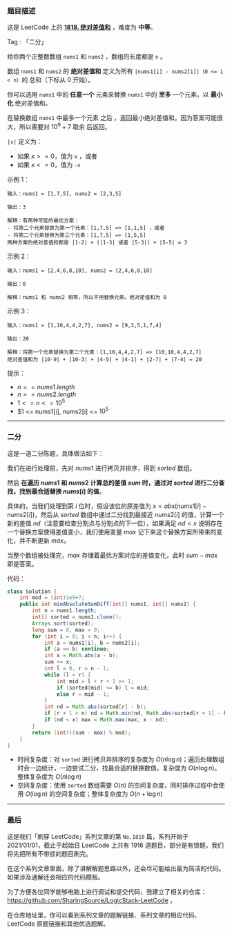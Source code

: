 ### 题目描述

这是 LeetCode 上的 **[1818. 绝对差值和](https://leetcode-cn.com/problems/minimum-absolute-sum-difference/solution/gong-shui-san-xie-tong-guo-er-fen-zhao-z-vrmq/)** ，难度为 **中等**。

Tag : 「二分」



给你两个正整数数组 `nums1` 和 `nums2` ，数组的长度都是 `n` 。

数组 `nums1` 和 `nums2` 的 **绝对差值和** 定义为所有 `|nums1[i] - nums2[i]|（0 <= i < n）`的 总和（下标从 $0$ 开始）。

你可以选用 `nums1` 中的 **任意一个** 元素来替换 `nums1` 中的 **至多** 一个元素，以 **最小化** 绝对差值和。

在替换数组 `nums1` 中最多一个元素 之后 ，返回最小绝对差值和。因为答案可能很大，所以需要对 $10^9 + 7$ 取余 后返回。

`|x|` 定义为：

* 如果 $x >= 0$，值为 `x` ，或者
* 如果 $x <= 0$，值为 `-x`



示例 1：

```
输入：nums1 = [1,7,5], nums2 = [2,3,5]

输出：3

解释：有两种可能的最优方案：
- 将第二个元素替换为第一个元素：[1,7,5] => [1,1,5] ，或者
- 将第二个元素替换为第三个元素：[1,7,5] => [1,5,5]
两种方案的绝对差值和都是 |1-2| + (|1-3| 或者 |5-3|) + |5-5| = 3
```
示例 2：
```
输入：nums1 = [2,4,6,8,10], nums2 = [2,4,6,8,10]

输出：0

解释：nums1 和 nums2 相等，所以不用替换元素。绝对差值和为 0
```
示例 3：
```
输入：nums1 = [1,10,4,4,2,7], nums2 = [9,3,5,1,7,4]

输出：20

解释：将第一个元素替换为第二个元素：[1,10,4,4,2,7] => [10,10,4,4,2,7]
绝对差值和为 |10-9| + |10-3| + |4-5| + |4-1| + |2-7| + |7-4| = 20
```

提示：
* $n == nums1.length$
* $n == nums2.length$
* $1 <= n <= 10^5$
* $1 <= nums1[i], nums2[i] <= $10^5$

---

### 二分

这是一道二分陈题，具体做法如下：

我们在进行处理前，先对 $nums1$ 进行拷贝并排序，得到 $sorted$ 数组。

然后 **在遍历 $nums1$ 和 $nums2$ 计算总的差值 $sum$ 时，通过对 $sorted$ 进行二分查找，找到最合适替换 $nums[i]$ 的值**。

具体的，当我们处理到第 $i$ 位时，假设该位的原差值为 $x = abs(nums1[i] - nums2[i])$，然后从 $sorted$ 数组中通过二分找到最接近 $nums2[i]$ 的值，计算一个新的差值 $nd$（注意要检查分割点与分割点的下一位），如果满足 $nd < x$ 说明存在一个替换方案使得差值变小，我们使用变量 $max$ 记下来这个替换方案所带来的变化，并不断更新 $max$。

当整个数组被处理完，$max$ 存储着最优方案对应的差值变化，此时 $sum - max$ 即是答案。

代码：
```Java
class Solution {
    int mod = (int)1e9+7;
    public int minAbsoluteSumDiff(int[] nums1, int[] nums2) {
        int n = nums1.length;
        int[] sorted = nums1.clone();
        Arrays.sort(sorted);
        long sum = 0, max = 0;
        for (int i = 0; i < n; i++) {
            int a = nums1[i], b = nums2[i];
            if (a == b) continue;
            int x = Math.abs(a - b);
            sum += x;
            int l = 0, r = n - 1;
            while (l < r) {
                int mid = l + r + 1 >> 1;
                if (sorted[mid] <= b) l = mid;
                else r = mid - 1;
            }
            int nd = Math.abs(sorted[r] - b);
            if (r + 1 < n) nd = Math.min(nd, Math.abs(sorted[r + 1] - b));
            if (nd < x) max = Math.max(max, x - nd);
        }
        return (int)((sum - max) % mod);
    }
}
```
* 时间复杂度：对 `sorted` 进行拷贝并排序的复杂度为 $O(n\log{n})$；遍历处理数组时会一边统计，一边尝试二分，找最合适的替换数值，复杂度为 $O(n\log{n})$。整体复杂度为 $O(n\log{n})$
* 空间复杂度：使用 `sorted` 数组需要 $O(n)$ 的空间复杂度，同时排序过程中会使用 $O(\log{n})$ 的空间复杂度；整体复杂度为 $O(n + \log{n})$

---

### 最后

这是我们「刷穿 LeetCode」系列文章的第 `No.1818` 篇，系列开始于 2021/01/01，截止于起始日 LeetCode 上共有 1916 道题目，部分是有锁题，我们将先把所有不带锁的题目刷完。

在这个系列文章里面，除了讲解解题思路以外，还会尽可能给出最为简洁的代码。如果涉及通解还会相应的代码模板。

为了方便各位同学能够电脑上进行调试和提交代码，我建立了相关的仓库：https://github.com/SharingSource/LogicStack-LeetCode 。

在仓库地址里，你可以看到系列文章的题解链接、系列文章的相应代码、LeetCode 原题链接和其他优选题解。

